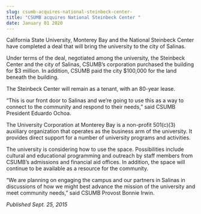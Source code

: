 ```yaml
---
slug: csumb-acquires-national-steinbeck-center-
title: "CSUMB acquires National Steinbeck Center "
date: January 01 2020
---
```


 
<p>
  California State University, Monterey Bay and the National Steinbeck Center
  have completed a deal that will bring the university to the city of Salinas.
</p>
<p>
  Under terms of the deal, negotiated among the university, the Steinbeck Center
  and the city of Salinas, CSUMB’s corporation purchased the building for $3
  million. In addition, CSUMB paid the city $100,000 for the land beneath the
  building.
</p>
<p>The Steinbeck Center will remain as a tenant, with an 80&#45;year lease.</p>
<p>
  “This is our front door to Salinas and we’re going to use this as a way to
  connect to the community and respond to their needs,” said CSUMB President
  Eduardo Ochoa.
</p>
<p>
  The University Corporation at Monterey Bay is a non&#45;profit
  501&#40;c&#41;&#40;3&#41; auxiliary organization that operates as the business
  arm of the university. It provides direct support for a number of university
  programs and activities.
</p>
<p>
  The university is considering how to use the space. Possibilities include
  cultural and educational programming and outreach by staff members from
  CSUMB’s admissions and financial aid offices. In addition, the space will
  continue to be available as a resource for the community.
</p>
<p>
  “We are planning on engaging the campus and our partners in Salinas in
  discussions of how we might best advance the mission of the university and
  meet community needs,” said CSUMB Provost Bonnie Irwin.
</p>
<p><em>Published Sept. 25, 2015</em></p>
 
